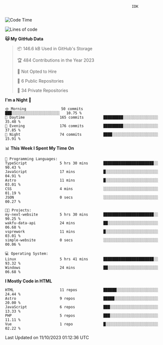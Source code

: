```text
                                                          IDK
                                       
```

<!--START_SECTION:waka-->
![Code Time](http://img.shields.io/badge/Code%20Time-65%20hrs%2038%20mins-blue)

![Lines of code](https://img.shields.io/badge/From%20Hello%20World%20I%27ve%20Written-106.3%20thousand%20lines%20of%20code-blue)

**🐱 My GitHub Data** 

> 📦 146.6 kB Used in GitHub's Storage 
 > 
> 🏆 484 Contributions in the Year 2023
 > 
> 🚫 Not Opted to Hire
 > 
> 📜 6 Public Repositories 
 > 
> 🔑 34 Private Repositories 
 > 
**I'm a Night 🦉** 

```text
🌞 Morning                50 commits          ███░░░░░░░░░░░░░░░░░░░░░░   10.75 % 
🌆 Daytime                165 commits         █████████░░░░░░░░░░░░░░░░   35.48 % 
🌃 Evening                176 commits         █████████░░░░░░░░░░░░░░░░   37.85 % 
🌙 Night                  74 commits          ████░░░░░░░░░░░░░░░░░░░░░   15.91 % 
```


📊 **This Week I Spent My Time On** 

```text
💬 Programming Languages: 
TypeScript               5 hrs 30 mins       ███████████████████████░░   90.43 % 
JavaScript               17 mins             █░░░░░░░░░░░░░░░░░░░░░░░░   04.91 % 
Astro                    11 mins             █░░░░░░░░░░░░░░░░░░░░░░░░   03.01 % 
CSS                      4 mins              ░░░░░░░░░░░░░░░░░░░░░░░░░   01.19 % 
JSON                     0 secs              ░░░░░░░░░░░░░░░░░░░░░░░░░   00.27 % 

🐱‍💻 Projects: 
my-next-website          5 hrs 30 mins       ███████████████████████░░   90.25 % 
wakfu-data-api           24 mins             ██░░░░░░░░░░░░░░░░░░░░░░░   06.68 % 
vsprework                11 mins             █░░░░░░░░░░░░░░░░░░░░░░░░   03.01 % 
simple-website           0 secs              ░░░░░░░░░░░░░░░░░░░░░░░░░   00.06 % 

💻 Operating System: 
Linux                    5 hrs 41 mins       ███████████████████████░░   93.32 % 
Windows                  24 mins             ██░░░░░░░░░░░░░░░░░░░░░░░   06.68 % 
```

**I Mostly Code in HTML** 

```text
HTML                     11 repos            ██████░░░░░░░░░░░░░░░░░░░   24.44 % 
Astro                    9 repos             █████░░░░░░░░░░░░░░░░░░░░   20.00 % 
JavaScript               6 repos             ███░░░░░░░░░░░░░░░░░░░░░░   13.33 % 
PHP                      5 repos             ███░░░░░░░░░░░░░░░░░░░░░░   11.11 % 
Vue                      1 repo              █░░░░░░░░░░░░░░░░░░░░░░░░   02.22 % 
```




 Last Updated on 11/10/2023 01:12:36 UTC
<!--END_SECTION:waka-->
